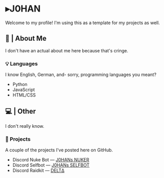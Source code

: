 # ▸J0HAN
Welcome to my profile! I'm using this as a template for my projects as well.
## 📖 | About Me
I don't have an actual about me here because that's cringe.
### 💡 Languages
I know English, German, and- sorry, programming languages you meant?
* Python
* JavaScript
* HTML/CSS
## 💻 | Other
I don't really know.
### 📁 Projects
A couple of the projects I've posted here on GitHub.
- Discord Nuke Bot — [J0HANs NUKER](<>)
- Discord Selfbot — [J0HANs SELFBOT](<>)
- Discord Raidkit — [DELTΔ](<>) <br/>
